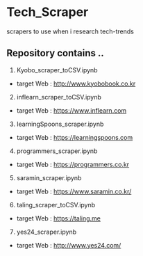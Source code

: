 # Tech_Scraper
scrapers to use when i research tech-trends

Repository contains ..
----------------

1. Kyobo_scraper_toCSV.ipynb
- target Web : http://www.kyobobook.co.kr

2. inflearn_scraper_toCSV.ipynb
- target Web : https://www.inflearn.com

3. learningSpoons_scraper.ipynb
- target Web : https://learningspoons.com

4. programmers_scraper.ipynb
- target Web : https://programmers.co.kr

5. saramin_scraper.ipynb
- target Web : https://www.saramin.co.kr/

6. taling_scraper_toCSV.ipynb
- target Web : https://taling.me

7. yes24_scraper.ipynb
- target Web : http://www.yes24.com/
